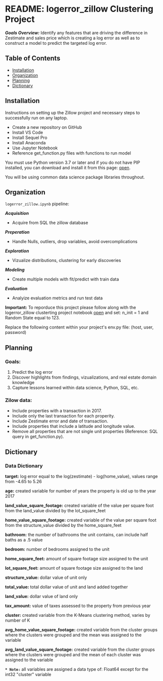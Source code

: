 # README: logerror_zillow Clustering Project

***Goals Overview:*** Identify any features that are driving the difference in Zestimate and sales price which is creating a log error as well as to construct a model to predict the targeted log error.

## Table of Contents

- [Installation](#installation)
- [Organization](#organization)
- [Planning](#planning)
- [Dictionary](#dictionary)

## Installation

Instructions on setting up the Zillow project and necessary steps to successfully run on any laptop. 

- Create a new repository on GitHub
- Install VS Code
- Install Sequel Pro
- Install Anaconda
- Use Jupyter Notebook
- Reference get_function.py files with functions to run model

You must use Python version 3.7 or later and if you do not have PIP installed, you can download and install it from this page: [open](https://pypi.org/project/pip/).

You will be using common data science package libraries throughout.

## Organization

`logerror_zillow.ipynb` pipeline:

_**Acquisition**_
- Acquire from SQL the zillow database

_**Preperation**_
- Handle Nulls, outliers, drop variables, avoid overcomplications

_**Exploration**_
- Vizualize distributions, clustering for early discoveries

_**Modeling**_
- Create multiple models with fit/predict with train data

_**Evaluation**_
- Analyize evaluation metrics and run test data

**Important:** 
To reporduce this project please follow along with the logerror_zillow clusterting project notebook [open](https://github.com/P-F-M/logerror_zillow/blob/master/logerror_zillow.ipynb) and set: n_init = 1 and Random State equal to 123.

Replace the following content within your project's env.py file: (host, user, password) 

## Planning

### Goals:

1. Predict the log error
2. Discover highlights from findings, vizualizations, and real estate domain knowledge
3. Capture lessons learned within data science, Python, SQL, etc.

### Zilow data:

* Include properties with a transaction in 2017.
* Include only the last transaction for each properity.
* Include Zestimate error and date of transaction.
* Include properties that include a latitude and longitude value.
* Remove all properties that are not single unit properties (Reference: SQL query in get_function.py).

## Dictionary

### Data Dictionary

**target:** log error equal to the log(zestimate) - log(home_value), values range from -4.65 to 5.26

**age:** created variable for number of years the property is old up to the year 2017

**land_value_square_footage:** created variable of the value per square foot from the land_value divided by the lot_square_feet

**home_value_square_footage:** created variable of the value per square foot from the structure_value divided by the home_square_feet

**bathroom:** the number of bathrooms the unit contains, can include half baths as a .5 value

**bedroom:** number of bedrooms assigned to the unit

**home_square_feet:** amount of square footage size assigned to the unit

**lot_square_feet:** amount of square footage size assigned to the land

**structure_value:** dollar value of unit only

**total_value:** total dollar value of unit and land added together

**land_value:** dollar value of land only

**tax_amount:** value of taxes assessed to the property from previous year

**cluster:** created variable from the K-Means clustering method, varies by number of K

**avg_home_value_square_footage:** created variable from the cluster groups where the clusters were grouped and the mean was assigned to the variable

**avg_land_value_square_footage:** created variable from the cluster groups where the clusters were grouped and the mean of each cluster was assigned to the variable

**`* Note:`** all variables are assigned a data type of: Float64 except for the int32 "cluster" variable